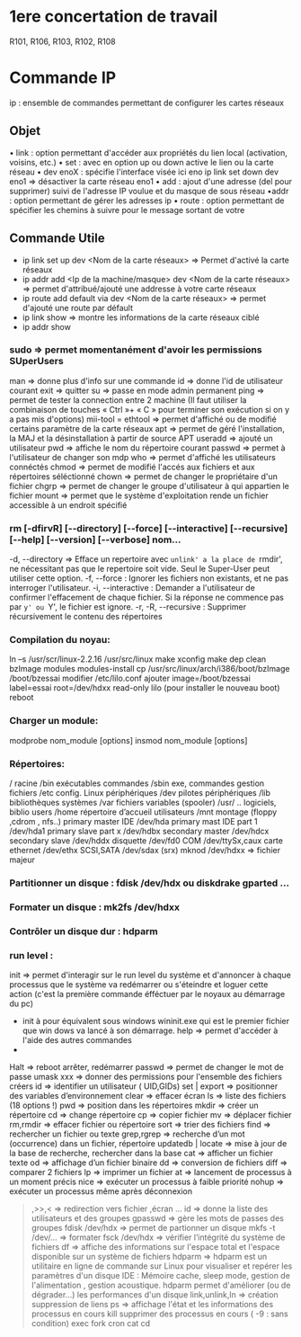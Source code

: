 # 1ere concertation de travail

R101, R106, R103, R102, R108


# Commande IP
ip : ensemble de commandes permettant de configurer les cartes réseaux

## Objet
• link : option permettant d'accéder aux propriétés du lien local (activation, voisins, etc.)
• set : avec en option up ou down active le lien ou la carte réseau
• dev enoX : spécifie l'interface visée ici eno
ip link set down dev eno1 => désactiver la carte réseau eno1
• add : ajout d'une adresse (del pour supprimer) suivi de l'adresse IP voulue et du masque de
sous réseau
•addr : option permettant de gérer les adresses ip
• route : option permettant de spécifier les chemins à suivre pour le message sortant de votre

## Commande Utile
- ip link set up dev <Nom de la carte réseaux> => Permet d'activé la carte réseaux
- ip addr add <Ip de la machine/masque> dev <Nom de la carte réseaux> => permet d'attribué/ajouté une addresse à votre carte réseaux 
- ip route add default via <Ip de la machine> dev <Nom de la carte réseaux> => permet d'ajouté une route par défault
- ip link show <Nom De Votre Interface> => montre les informations de la carte réseaux ciblé
- ip addr show <Nom De Votre Interface>




### sudo => permet momentanément d'avoir les permissions SUperUsers
man => donne plus d'info sur une commande 
id => donne l'id de utilisateur courant
exit => quitter
su => passe en mode admin permanent
ping => permet de tester la connection entre 2 machine (Il faut
utiliser la combinaison de touches « Ctrl »+ « C » pour terminer son exécution si on y a pas mis d'options)
mii-tool = ethtool => permet d'affiché ou de modifié certains paramètre de la carte réseaux
apt => permet de géré l'installation, la MAJ et la désinstallation à partir de source APT
useradd => ajouté un utilisateur
pwd => affiche le nom du répertoire courant
passwd => permet à l'utilisateur de changer son mdp
who => permet d'affiché les utilisateurs connéctés
chmod => permet de modifié l'accés aux fichiers et aux répertoires séléctionné 
chown => permet de changer le propriétaire d'un fichier
chgrp => permet de changer le groupe d'utilisateur à qui appartien le fichier
mount => permet que le système d'exploitation rende un fichier accessible à un endroit spécifié

### rm [-dfirvR] [--directory] [--force] [--interactive] [--recursive] [--help] [--version] [--verbose] nom...
-d, --directory => Efface un repertoire avec `unlink' a la place de `rmdir', ne nécessitant pas que le repertoire soit vide. Seul le Super-User peut utiliser
cette option.
-f, --force : Ignorer les fichiers non existants, et ne pas interroger l'utilisateur.
-i, --interactive : Demander a l'utilisateur de confirmer l'effacement de chaque fichier. Si la réponse ne commence pas par `y' ou `Y', le fichier est
ignore.
-r, -R, --recursive : Supprimer récursivement le contenu des répertoires 

### Compilation du noyau:
ln –s /usr/scr/linux-2.2.16 /usr/src/linux
make xconfig
make dep clean bzImage modules modules-install
cp /usr/src/linux/arch/i386/boot/bzImage /boot/bzessai
modifier /etc/lilo.conf ajouter
image=/boot/bzessai
label=essai
root=/dev/hdxx
read-only
lilo (pour installer le nouveau boot)
reboot

### Charger un module:
modprobe nom_module [options]
insmod nom_module [options]

### Répertoires:
/ racine /bin exécutables commandes
/sbin exe, commandes gestion fichiers
/etc config. Linux périphériques
/dev pilotes périphériques /lib bibliothèques systèmes
/var fichiers variables (spooler) /usr/ .. logiciels, biblio users
/home répertoire d’accueil utilisateurs
/mnt montage (floppy ,cdrom , nfs..)
primary master IDE /dev/hda primary mast IDE part 1 /dev/hda1
primary slave part x /dev/hdbx secondary master /dev/hdcx
secondary slave /dev/hddx disquette /dev/fd0
COM /dev/ttySx,caux carte ethernet /dev/ethx
SCSI,SATA /dev/sdax (srx)
mknod /dev/hdxx => fichier majeur

### Partitionner un disque : fdisk /dev/hdx ou diskdrake gparted ...
### Formater un disque : mk2fs /dev/hdxx
### Contrôler un disque dur : hdparm

### run level :
init => permet d'interagir sur le run level du système et d'annoncer à chaque processus que le système va redémarrer ou s'éteindre et loguer cette action (c'est la première commande éfféctuer par le noyaux au démarrage du pc)
- init à pour équivalent sous windows wininit.exe qui est le premier fichier que win dows va lancé à son démarrage.
help => permet d'accéder à l'aide des autres commandes 
- 
Halt => reboot arrêter, redémarrer
passwd => permet de changer le mot de passe
umask xxx => donner des permissions pour l'ensemble des fichiers créers
id => identifier un utilisateur ( UID,GIDs)
set | export => positionner des variables d’environnement
clear => effacer écran
ls => liste des fichiers (18 options !)
pwd => position dans les répertoires
mkdir => créer un répertoire
cd => change répertoire
cp => copier fichier
mv => déplacer fichier
rm,rmdir => effacer fichier ou répertoire
sort => trier des fichiers
find => rechercher un fichier ou texte
grep,rgrep => recherche d’un mot (occurrence) dans un fichier, répertoire
updatedb | locate => mise à jour de la base de recherche, rechercher dans la base
cat => afficher un fichier texte
od => affichage d’un fichier binaire
dd => conversion de fichiers
diff => comparer 2 fichiers
lp => imprimer un fichier
at => lancement de processus à un moment précis
nice => exécuter un processus à faible priorité
nohup => exécuter un processus même après déconnexion
>,>>,< => redirection vers fichier ,écran …
id => donne la liste des utilisateurs et des groupes
gpasswd => gère les mots de passes des groupes
fdisk /dev/hdx => permet de partionner un disque
mkfs -t <fs> /dev/... => formater 
fsck /dev/hdx => vérifier l’intégrité du système de fichiers
df => affiche des informations sur l'espace total et l'espace disponible sur un système de fichiers
hdparm => hdparm est un utilitaire en ligne de commande sur Linux pour visualiser et repérer les paramètres d'un disque IDE : Mémoire cache, sleep mode, gestion de l'alimentation , gestion acoustique. hdparm permet d'améliorer (ou de dégrader...) les performances d'un disque
link,unlink,ln => création suppression de liens
ps => affichage l'état et les informations des processus en cours
kill supprimer des processus en cours ( -9 : sans condition)
exec
fork
cron
cat
cd